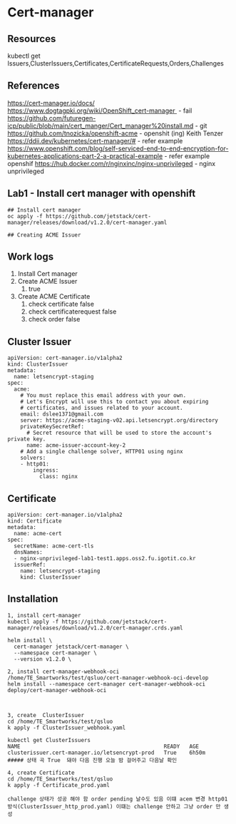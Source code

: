 # Cert-manager

## Resources

kubectl get Issuers,ClusterIssuers,Certificates,CertificateRequests,Orders,Challenges 

## References

https://cert-manager.io/docs/
https://www.dogtagpki.org/wiki/OpenShift_cert-manager  - fail
https://github.com/futuregen-icp/public/blob/main/cert_manger/Cert_manager%20install.md - git
https://github.com/tnozicka/openshift-acme - openshit (ing) Keith Tenzer
https://ddii.dev/kubernetes/cert-manager/# - refer example
https://www.openshift.com/blog/self-serviced-end-to-end-encryption-for-kubernetes-applications-part-2-a-practical-example - refer example openshif
https://hub.docker.com/r/nginxinc/nginx-unprivileged - nginx unprivileged

## Lab1 - Install cert manager with openshift

```
## Install cert manager
oc apply -f https://github.com/jetstack/cert-manager/releases/download/v1.2.0/cert-manager.yaml

## Creating ACME Issuer

```

## Work logs 

1. Install Cert manager 
2. Create ACME Issuer 
	1. true
3. Create ACME Certificate
	1. check certificate false
	2. check certificaterequest false
	3. check order false

## Cluster Issuer 
```
apiVersion: cert-manager.io/v1alpha2
kind: ClusterIssuer
metadata:
  name: letsencrypt-staging
spec:
  acme:
    # You must replace this email address with your own.
    # Let's Encrypt will use this to contact you about expiring
    # certificates, and issues related to your account.
    email: dslee1371@gmail.com
    server: https://acme-staging-v02.api.letsencrypt.org/directory
    privateKeySecretRef:
      # Secret resource that will be used to store the account's private key.
      name: acme-issuer-account-key-2
    # Add a single challenge solver, HTTP01 using nginx
    solvers:
    - http01:
        ingress:
          class: nginx
```

## Certificate 
```
apiVersion: cert-manager.io/v1alpha2
kind: Certificate
metadata:
  name: acme-cert
spec:
  secretName: acme-cert-tls
  dnsNames:
  - nginx-unprivileged-lab1-test1.apps.oss2.fu.igotit.co.kr
  issuerRef:
    name: letsencrypt-staging
    kind: ClusterIssuer
```
## Installation
```
1, install cert-manager
kubectl apply -f https://github.com/jetstack/cert-manager/releases/download/v1.2.0/cert-manager.crds.yaml

helm install \
  cert-manager jetstack/cert-manager \
  --namespace cert-manager \
  --version v1.2.0 \

2, install cert-manager-webhook-oci
/home/TE_Smartworks/test/qsluo/cert-manager-webhook-oci-develop
helm install --namespace cert-manager cert-manager-webhook-oci deploy/cert-manager-webhook-oci



3, create  ClusterIssuer
cd /home/TE_Smartworks/test/qsluo
k apply -f ClusterIssuer_webhook.yaml

kubectl get ClusterIssuers
NAME                                             READY   AGE
clusterissuer.cert-manager.io/letsencrypt-prod   True    6h50m
##### 상태 곡 True  돼야 다음 진행 오늘 밤 걸어주고 다음날 확인 

4, create Certificate
cd /home/TE_Smartworks/test/qsluo
k apply -f Certificate_prod.yaml

challenge 상태가 성공 해야 함 order pending 날수도 있음 이떄 acem 변경 http01 
방식(ClusterIssuer_http_prod.yaml) 이떄는 challenge 안하고 그냥 order 만 생성
```
